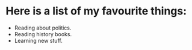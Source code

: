 # Here is a list of my favourite things:
- Reading about politics.
- Reading history books.
- Learning new stuff.
